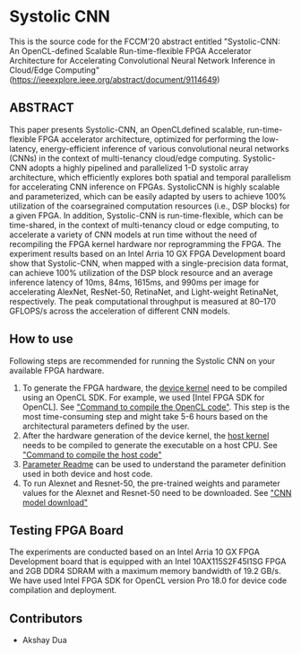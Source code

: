 # Systolic CNN
This is the source code for the FCCM'20 abstract entitled "Systolic-CNN: An OpenCL-defined Scalable Run-time-flexible FPGA Accelerator Architecture for Accelerating Convolutional Neural Network Inference in Cloud/Edge Computing" (https://ieeexplore.ieee.org/abstract/document/9114649)

## ABSTRACT
This paper presents Systolic-CNN, an OpenCLdefined scalable, run-time-flexible FPGA accelerator architecture, optimized for performing the low-latency, energy-efficient inference of various convolutional neural networks (CNNs) in the context of multi-tenancy cloud/edge computing. Systolic-CNN adopts a highly pipelined and parallelized 1-D systolic array architecture, which efficiently explores both spatial and temporal parallelism for accelerating CNN inference on FPGAs. SystolicCNN is highly scalable and parameterized, which can be easily adapted by users to achieve 100% utilization of the coarsegrained computation resources (i.e., DSP blocks) for a given FPGA. In addition, Systolic-CNN is run-time-flexible, which can be time-shared, in the context of multi-tenancy cloud or edge computing, to accelerate a variety of CNN models at run time without the need of recompiling the FPGA kernel hardware nor reprogramming the FPGA. The experiment results based on an Intel Arria 10 GX FPGA Development board show that Systolic-CNN, when mapped with a single-precision data format, can achieve 100% utilization of the DSP block resource and an average inference latency of 10ms, 84ms, 1615ms, and 990ms per image for accelerating AlexNet, ResNet-50, RetinaNet, and Light-weight RetinaNet, respectively. The peak computational throughput is measured at 80–170 GFLOPS/s across the acceleration of different CNN models.

## How to use
Following steps are recommended for running the Systolic CNN on your available FPGA hardware.
1. To generate the FPGA hardware, the [device kernel](conv/conv/conv/device/) need to be compiled using an OpenCL SDK. For example, we used [Intel FPGA SDK for OpenCL]. See ["Command to compile the OpenCL code"](Readme/CNN_models.md#command-to-compile-the-opencl-code). This step is the most time-consuming step and might take 5-6 hours based on the architectural parameters defined by the user. 
2. After the hardware generation of the device kernel, the [host kernel](conv/conv/conv/host/src) needs to be compiled to generate the executable on a host CPU. See ["Command to compile the host code"](Readme/CNN_models.md#command-to-compile-the-host-code)
3. [Parameter Readme](Readme/Parameter_Readme.md) can be used to understand the parameter definition used in both device and host code. 
4. To run Alexnet and Resnet-50, the pre-trained weights and parameter values for the Alexnet and Resnet-50 need to be downloaded. See ["CNN model download"](Readme/CNN_models.md)

## Testing FPGA Board
The experiments are conducted based on an Intel Arria 10 GX FPGA Development board that is equipped with an Intel 10AX115S2F45I1SG FPGA and 2GB DDR4 SDRAM with a maximum memory bandwidth of 19.2 GB/s. We have used Intel FPGA SDK for OpenCL version Pro 18.0 for device code compilation and deployment.

## Contributors
- Akshay Dua 




